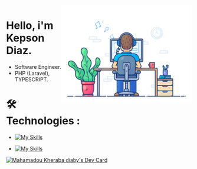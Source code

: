 <div align="left">
  <a href="https://api.daily.dev/get?r=SupianIDz" target="_blank">
    <img
      width="355"
      align="right"
      src="https://raw.githubusercontent.com/SupianIDz/SupianIDz/main/coding.gif"
    />
  </a>
</div>

# Hello, i'm Kepson Diaz.
  - Software Engineer.
  - PHP (Laravel), TYPESCRIPT.
    
 #  🛠 Technologies :
 - [![My Skills](https://go-skill-icons.vercel.app/api/icons?i=laravel,livewire,typescript,js)](https://skillicons.dev)
   
 - [![My Skills](https://skillicons.dev/icons?i=php,postgres,docker,aws)](https://skillicons.dev)


<a href="https://app.daily.dev/mahamadoukherabadiaby"><img src="https://api.daily.dev/devcards/v2/TrYxNhQrSU6h27FGlnpGp.png?type=wide&r=w57" width="652" alt="Mahamadou Kheraba diaby's Dev Card"/></a>




